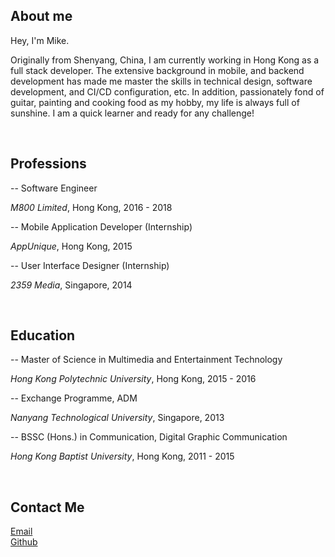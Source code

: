 ## About me

Hey, I'm Mike.

Originally from Shenyang, China, I am currently working in Hong Kong as a full stack developer. The extensive background in mobile, and backend development has made me master the skills in technical design, software development, and CI/CD configuration, etc. In addition, passionately fond of guitar, painting and cooking food as my hobby, my life is always full of sunshine. I am a quick learner and ready for any challenge!

<br/>

## Professions

-- Software Engineer

*M800 Limited*, Hong Kong, 2016 - 2018

-- Mobile Application Developer (Internship)

*AppUnique*, Hong Kong, 2015

-- User Interface Designer (Internship)

*2359 Media*, Singapore, 2014

<br/>

## Education

-- Master of Science in Multimedia and Entertainment Technology

*Hong Kong Polytechnic University*, Hong Kong, 2015 - 2016

-- Exchange Programme, ADM

*Nanyang Technological University*, Singapore, 2013

-- BSSC (Hons.) in Communication, Digital Graphic Communication

*Hong Kong Baptist University*, Hong Kong, 2011 - 2015

<br/>

## Contact Me

[Email](mailto:12051594@life.hkbu.edu.hk)
<br/>
[Github](https://github.com/mikemikezhu)